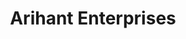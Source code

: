 ---
title: "Arihant Enterprises"
url: /vikas-nagar-jabalpur/arihant-enterprises/
shop: department store
---